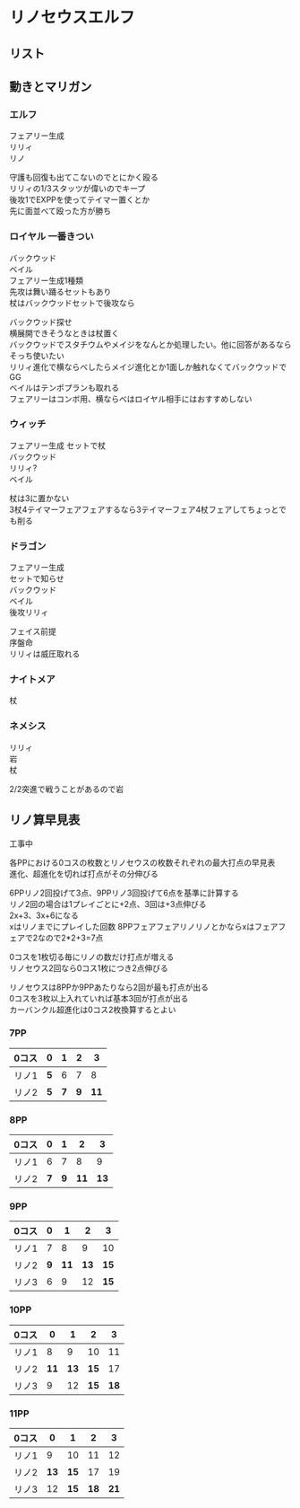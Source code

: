 # リノセウスエルフ
## リスト

## 動きとマリガン

### エルフ
フェアリー生成  
リリィ  
リノ  

守護も回復も出てこないのでとにかく殴る  
リリィの1/3スタッツが偉いのでキープ  
後攻1でEXPPを使ってテイマー置くとか  
先に面並べて殴った方が勝ち

### ロイヤル 一番きつい
バックウッド  
ベイル  
フェアリー生成1種類  
先攻は舞い踊るセットもあり  
杖はバックウッドセットで後攻なら  

バックウッド探せ  
横展開できそうなときは杖置く  
バックウッドでスタチウムやメイジをなんとか処理したい。他に回答があるならそっち使いたい  
リリィ進化で横ならべしたらメイジ進化とか1面しか触れなくてバックウッドでGG  
ベイルはテンポプランも取れる  
フェアリーはコンボ用、横ならべはロイヤル相手にはおすすめしない  

### ウィッチ
フェアリー生成
セットで杖  
バックウッド  
リリィ?  
ベイル  

杖は3に置かない  
3杖4テイマーフェアフェアするなら3テイマーフェア4杖フェアしてちょっとでも削る  


### ドラゴン
フェアリー生成  
セットで知らせ  
バックウッド  
ベイル  
後攻リリィ  

フェイス前提  
序盤命  
リリィは威圧取れる  


### ナイトメア
杖

### ネメシス
リリィ  
岩  
杖  

2/2突進で戦うことがあるので岩

## リノ算早見表
工事中

各PPにおける0コスの枚数とリノセウスの枚数それぞれの最大打点の早見表  
進化、超進化を切れば打点がその分伸びる  

6PPリノ2回投げて3点、9PPリノ3回投げて6点を基準に計算する  
リノ2回の場合は1プレイごとに+2点、3回は+3点伸びる  
2x+3、3x+6になる  
xはリノまでにプレイした回数
8PPフェアフェアリノリノとかならxはフェアフェアで2なので2*2+3=7点  

0コスを1枚切る毎にリノの数だけ打点が増える  
リノセウス2回なら0コス1枚につき2点伸びる  

リノセウスは8PPか9PPあたりなら2回が最も打点が出る  
0コスを3枚以上入れていれば基本3回が打点が出る  
カーバンクル超進化は0コス2枚換算するとよい  




### 7PP  
|0コス|   0  |   1  |   2  |   3  |
|-----|-----|-----|-----|-----|
|リノ1| **5**|   6  |   7  |   8  |
|リノ2| **5**| **7**| **9**|**11**|

### 8PP  
|0コス|   0  |   1  |   2  |   3  |
|-----|-----|-----|-----|-----|
|リノ1|   6  |   7  |   8  |   9  |
|リノ2| **7**| **9**|**11**|**13**|

### 9PP  
|0コス|   0  |   1  |   2  |   3  |
|-----|-----|-----|-----|-----|
|リノ1|   7  |   8  |   9  |  10  |
|リノ2| **9**|**11**|**13**|**15**|
|リノ3|   6  |   9  |  12  |**15**|  


### 10PP  
|0コス|   0  |   1  |   2  |   3  |
|-----|-----|-----|-----|-----|
|リノ1|   8  |   9  |  10  |  11  |
|リノ2|**11**|**13**|**15**|  17  |
|リノ3|   9  |  12  |**15**|**18**|

### 11PP  
|0コス|   0  |   1  |   2  |   3  |
|-----|-----|-----|-----|-----|
|リノ1|   9  |  10  |  11  |  12  |
|リノ2|**13**|**15**|  17  |  19  |
|リノ3|  12  |**15**|**18**|**21**|
